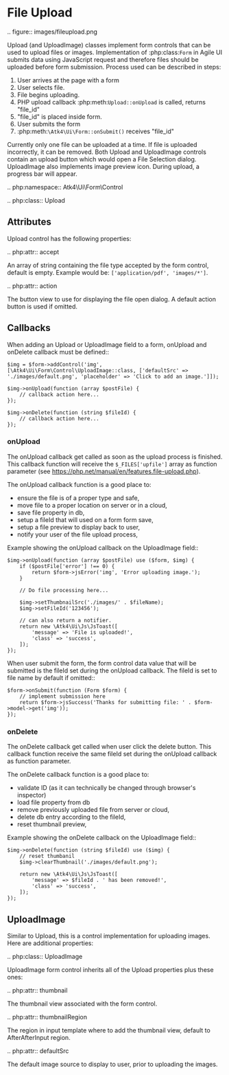 # File Upload

.. figure:: images/fileupload.png

Upload (and UploadImage) classes implement form controls that can be used to upload files or images.
Implementation of :php:class:`Form` in Agile UI submits data using JavaScript request and
therefore files should be uploaded before form submission. Process used can be described
in steps:

 1. User arrives at the page with a form
 2. User selects file.
 3. File begins uploading.
 4. PHP upload callback :php:meth:`Upload::onUpload` is called, returns "file_id"
 5. "file_id" is placed inside form.
 6. User submits the form
 7. :php:meth:`\Atk4\Ui\Form::onSubmit()` receives "file_id"

Currently only one file can be uploaded at a time. If file is uploaded incorrectly,
it can be removed. Both Upload and UploadImage controls contain an upload button which would
open a File Selection dialog. UploadImage also implements image preview icon.
During upload, a progress bar will appear.

.. php:namespace:: Atk4\Ui\Form\Control

.. php:class:: Upload

## Attributes

Upload control has the following properties:

.. php:attr:: accept

An array of string containing the file type accepted by the form control, default is empty.
Example would be: `['application/pdf', 'images/*']`.

.. php:attr:: action

The button view to use for displaying the file open dialog. A default action button is used if omitted.

## Callbacks

When adding an Upload or UploadImage field to a form, onUpload and onDelete callback must be defined::

    $img = $form->addControl('img', [\Atk4\Ui\Form\Control\UploadImage::class, ['defaultSrc' => './images/default.png', 'placeholder' => 'Click to add an image.']]);

    $img->onUpload(function (array $postFile) {
        // callback action here...
    });

    $img->onDelete(function (string $fileId) {
        // callback action here...
    });

### onUpload

The onUpload callback get called as soon as the upload process is finished. This callback
function will receive the `$_FILES['upfile']` array as function parameter (see https://php.net/manual/en/features.file-upload.php).

The onUpload callback function is a good place to:

- ensure the file is of a proper type and safe,
- move file to a proper location on server or in a cloud,
- save file property in db,
- setup a fileId that will used on a form form save,
- setup a file preview to display back to user,
- notify your user of the file upload process,

Example showing the onUpload callback on the UploadImage field::

    $img->onUpload(function (array $postFile) use ($form, $img) {
        if ($postFile['error'] !== 0) {
            return $form->jsError('img', 'Error uploading image.');
        }

        // Do file processing here...

        $img->setThumbnailSrc('./images/' . $fileName);
        $img->setFileId('123456');

        // can also return a notifier.
        return new \Atk4\Ui\Js\JsToast([
            'message' => 'File is uploaded!',
            'class' => 'success',
        ]);
    });

When user submit the form, the form control data value that will be submitted is the fileId set during the onUpload callback.
The fileId is set to file name by default if omitted::

    $form->onSubmit(function (Form $form) {
        // implement submission here
        return $form->jsSuccess('Thanks for submitting file: ' . $form->model->get('img'));
    });

### onDelete

The onDelete callback get called when user click the delete button. This callback function
receive the same fileId set during the onUpload callback as function parameter.

The onDelete callback function is a good place to:

- validate ID (as it can technically be changed through browser's inspector)
- load file property from db
- remove previously uploaded file from server or cloud,
- delete db entry according to the fileId,
- reset thumbnail preview,

Example showing the onDelete callback on the UploadImage field::

    $img->onDelete(function (string $fileId) use ($img) {
        // reset thumbanil
        $img->clearThumbnail('./images/default.png');

        return new \Atk4\Ui\Js\JsToast([
            'message' => $fileId . ' has been removed!',
            'class' => 'success',
        ]);
    });

## UploadImage

Similar to Upload, this is a control implementation for uploading images. Here are additional properties:

.. php:class:: UploadImage

UploadImage form control inherits all of the Upload properties plus these ones:

.. php:attr:: thumbnail

The thumbnail view associated with the form control.

.. php:attr:: thumbnailRegion

The region in input template where to add the thumbnail view, default to AfterAfterInput region.

.. php:attr:: defaultSrc

The default image source to display to user, prior to uploading the images.
